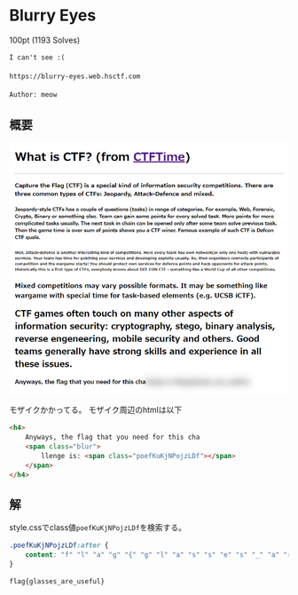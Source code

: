 # Blurry Eyes

100pt (1193 Solves)

```txt
I can't see :(

https://blurry-eyes.web.hsctf.com

Author: meow
```

## 概要

![Blurry Eyes](../img/Blurry_Eyes.png)

モザイクかかってる。
モザイク周辺のhtmlは以下

```html
<h4>
    Anyways, the flag that you need for this cha
    <span class="blur">
        llenge is: <span class="poefKuKjNPojzLDf"></span>
    </span>
</h4>
```

## 解

style.cssでclass値`poefKuKjNPojzLDf`を検索する。

```css
.poefKuKjNPojzLDf:after {
    content: "f" "l" "a" "g" "{" "g" "l" "a" "s" "s" "e" "s" "_" "a" "r" "e" "_" "u" "s" "e" "f" "u" "l" "}" ;
}
```

```txt
flag{glasses_are_useful}
```
